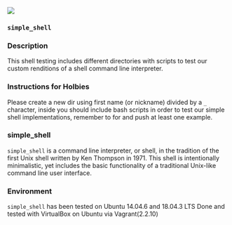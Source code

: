 ![](https://www.newcocoffee.com/wp-content/uploads/2018/08/Testing_Area_Banner_v2-01.jpg)
### `simple_shell`

### Description
This shell testing includes different directories with scripts to test our custom renditions of a shell command line interpreter.

### Instructions for Holbies
Please create a new dir using first name (or nickname) divided by a `_` character, inside you should include bash scripts in order to test our simple shell implementations, remember to for and push at least one example.

### simple_shell
`simple_shell` is a command line interpreter, or shell, in the tradition of the first Unix shell written by Ken Thompson in 1971. This shell is intentionally minimalistic, yet includes the basic functionality of a traditional Unix-like command line user interface.

### Environment

`simple_shell` has been tested on Ubuntu 14.04.6 and 18.04.3 LTS
Done and tested with VirtualBox on Ubuntu via Vagrant(2.2.10)
